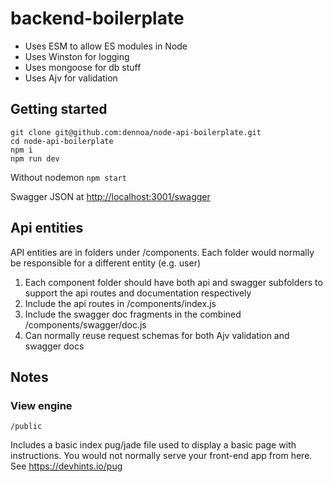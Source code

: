 # backend-boilerplate

* Uses ESM to allow ES modules in Node
* Uses Winston for logging
* Uses mongoose for db stuff
* Uses Ajv for validation

## Getting started

```
git clone git@github.com:dennoa/node-api-boilerplate.git
cd node-api-boilerplate
npm i
npm run dev
```

Without nodemon
`npm start`

Swagger JSON at <http://localhost:3001/swagger>

## Api entities

API entities are in folders under /components. Each folder would normally be responsible for a different entity (e.g. user)

1.  Each component folder should have both api and swagger subfolders to support the api routes and documentation respectively
2.  Include the api routes in /components/index.js
3.  Include the swagger doc fragments in the combined /components/swagger/doc.js
4.  Can normally reuse request schemas for both Ajv validation and swagger docs

## Notes

### View engine

`/public`

Includes a basic index pug/jade file used to display a basic page with instructions. You would not normally serve your front-end app from here.
See <https://devhints.io/pug>
